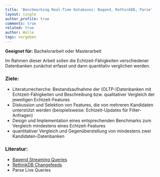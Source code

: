 ```yaml
---
title: 'Benchmarking Real-Time Databases: Baqend, RethinkDB, Parse'
layout: single
author_profile: true
comments: true
related: true
author: Wolle
tags: vergeben
---
```


**Geeignet für:** Bachelorarbeit oder Masterarbeit

Im Rahmen dieser Arbeit sollen die Echtzeit-Fähigkeiten verschiedener Datenbanken zunächst erfasst und dann quantitativ verglichen werden.

### Ziele:

-   Literaturrecherche: Bestandsaufnahme der (OLTP-)Datenbanken mit Echtzeit-Fähigkeiten und Beschreibung bzw. qualitativer Vergleich der jeweiligen Echtzeit-Features
-   Diskussion und Selektion von Features, die von mehreren Kandidaten unterstützt werden (beispielsweise: Echtzeit-Updates für Filter-Anfragen)
-   Design und Implementation eines entsprechenden Benchmarks zum Vergleich mindestens eines Echtzeit-Features
-   quantitativer Vergleich und Gegenüberstellung von mindestens zwei Kandidaten-Datenbanken

### Literatur:

-   [Baqend Streaming Queries](http://www.baqend.com/guide/#streaming-queries)
-   [RethinkDB Changefeeds](https://rethinkdb.com/docs/changefeeds/javascript/)
-   [](https://github.com/ParsePlatform/parse-server/wiki/Parse-LiveQuery)Parse Live Queries